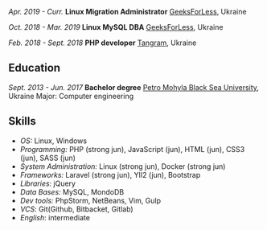 *Apr. 2019 - Curr.*
**Linux Migration Administrator**
[GeeksForLess](https://geeksforless.com/), Ukraine

*Oct. 2018 - Mar. 2019*
**Linux MySQL DBA**
[GeeksForLess](https://geeksforless.com/), Ukraine

*Feb. 2018 - Sept. 2018*
**PHP developer**
[Tangram](https://tangram.ua), Ukraine

## Education
*Sept. 2013 - Jun. 2017*
**Bachelor degree**
[Petro Mohyla Black Sea University](https://chdu.edu.ua/), Ukraine
Major: Computer engineering

## Skills
* *OS:* Linux, Windows
* *Programming:* PHP (strong jun), JavaScript (jun), HTML (jun), CSS3 (jun), SASS (jun)
* *System Administration:* Linux (strong jun), Docker (strong jun)
* *Frameworks:* Laravel (strong jun), YII2 (jun), Bootstrap
* *Libraries:* jQuery
* *Data Bases:* MySQL, MondoDB
* *Dev tools:* PhpStorm, NetBeans, Vim, Gulp
* *VCS*: Git(Github, Bitbacket, Gitlab)
* *English*: intermediate
